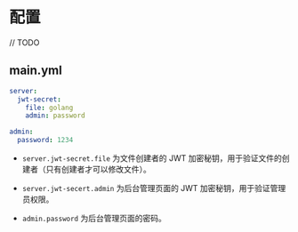 # 配置

// TODO

## main.yml

```yml
server:
  jwt-secret:
    file: golang
    admin: password

admin:
  password: 1234
```

- `server.jwt-secret.file` 为文件创建者的 JWT 加密秘钥，用于验证文件的创建者（只有创建者才可以修改文件）。

- `server.jwt-secert.admin` 为后台管理页面的 JWT 加密秘钥，用于验证管理员权限。

- `admin.password` 为后台管理页面的密码。